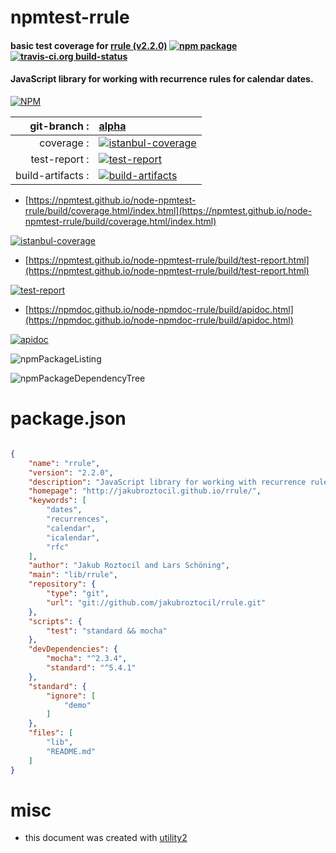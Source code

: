 # npmtest-rrule

#### basic test coverage for  [rrule (v2.2.0)](http://jakubroztocil.github.io/rrule/)  [![npm package](https://img.shields.io/npm/v/npmtest-rrule.svg?style=flat-square)](https://www.npmjs.org/package/npmtest-rrule) [![travis-ci.org build-status](https://api.travis-ci.org/npmtest/node-npmtest-rrule.svg)](https://travis-ci.org/npmtest/node-npmtest-rrule)

#### JavaScript library for working with recurrence rules for calendar dates.

[![NPM](https://nodei.co/npm/rrule.png?downloads=true&downloadRank=true&stars=true)](https://www.npmjs.com/package/rrule)

| git-branch : | [alpha](https://github.com/npmtest/node-npmtest-rrule/tree/alpha)|
|--:|:--|
| coverage : | [![istanbul-coverage](https://npmtest.github.io/node-npmtest-rrule/build/coverage.badge.svg)](https://npmtest.github.io/node-npmtest-rrule/build/coverage.html/index.html)|
| test-report : | [![test-report](https://npmtest.github.io/node-npmtest-rrule/build/test-report.badge.svg)](https://npmtest.github.io/node-npmtest-rrule/build/test-report.html)|
| build-artifacts : | [![build-artifacts](https://npmtest.github.io/node-npmtest-rrule/glyphicons_144_folder_open.png)](https://github.com/npmtest/node-npmtest-rrule/tree/gh-pages/build)|

- [https://npmtest.github.io/node-npmtest-rrule/build/coverage.html/index.html](https://npmtest.github.io/node-npmtest-rrule/build/coverage.html/index.html)

[![istanbul-coverage](https://npmtest.github.io/node-npmtest-rrule/build/screenCapture.buildCi.browser.%252Ftmp%252Fbuild%252Fcoverage.lib.html.png)](https://npmtest.github.io/node-npmtest-rrule/build/coverage.html/index.html)

- [https://npmtest.github.io/node-npmtest-rrule/build/test-report.html](https://npmtest.github.io/node-npmtest-rrule/build/test-report.html)

[![test-report](https://npmtest.github.io/node-npmtest-rrule/build/screenCapture.buildCi.browser.%252Ftmp%252Fbuild%252Ftest-report.html.png)](https://npmtest.github.io/node-npmtest-rrule/build/test-report.html)

- [https://npmdoc.github.io/node-npmdoc-rrule/build/apidoc.html](https://npmdoc.github.io/node-npmdoc-rrule/build/apidoc.html)

[![apidoc](https://npmdoc.github.io/node-npmdoc-rrule/build/screenCapture.buildCi.browser.%252Ftmp%252Fbuild%252Fapidoc.html.png)](https://npmdoc.github.io/node-npmdoc-rrule/build/apidoc.html)

![npmPackageListing](https://npmtest.github.io/node-npmtest-rrule/build/screenCapture.npmPackageListing.svg)

![npmPackageDependencyTree](https://npmtest.github.io/node-npmtest-rrule/build/screenCapture.npmPackageDependencyTree.svg)



# package.json

```json

{
    "name": "rrule",
    "version": "2.2.0",
    "description": "JavaScript library for working with recurrence rules for calendar dates.",
    "homepage": "http://jakubroztocil.github.io/rrule/",
    "keywords": [
        "dates",
        "recurrences",
        "calendar",
        "icalendar",
        "rfc"
    ],
    "author": "Jakub Roztocil and Lars Schöning",
    "main": "lib/rrule",
    "repository": {
        "type": "git",
        "url": "git://github.com/jakubroztocil/rrule.git"
    },
    "scripts": {
        "test": "standard && mocha"
    },
    "devDependencies": {
        "mocha": "^2.3.4",
        "standard": "^5.4.1"
    },
    "standard": {
        "ignore": [
            "demo"
        ]
    },
    "files": [
        "lib",
        "README.md"
    ]
}
```



# misc
- this document was created with [utility2](https://github.com/kaizhu256/node-utility2)

